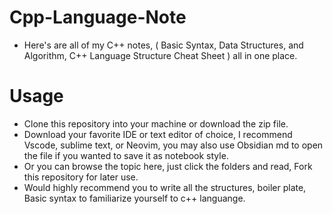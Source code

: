 # Cpp-Language-Note
- Here's are all of my C++ notes, ( Basic Syntax, Data Structures, and Algorithm, C++ Language Structure Cheat Sheet ) all in one place. 

# Usage
- Clone this repository into your machine or download the zip file.
- Download your favorite IDE or text editor of choice, I recommend Vscode, sublime text, or Neovim, you may also use Obsidian md to open the file if you wanted to save it as notebook style.
- Or you can browse the topic here, just click the folders and read, Fork this repository for later use. 
- Would highly recommend you to write all the structures, boiler plate, Basic syntax to familiarize yourself to c++ languange. 


